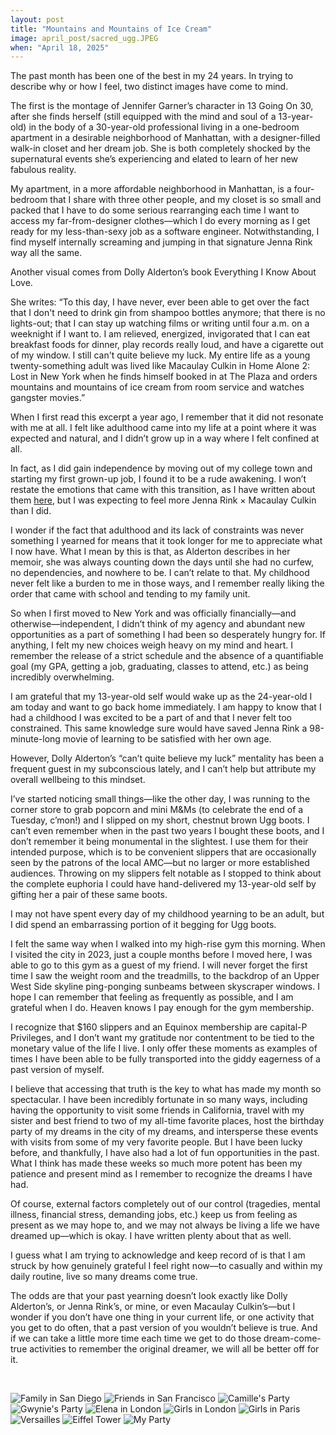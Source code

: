 ```yaml
---
layout: post
title: "Mountains and Mountains of Ice Cream"
image: april_post/sacred_ugg.JPEG
when: "April 18, 2025"
---
```


The past month has been one of the best in my 24 years. In trying to describe why or how I feel, two distinct images have come to mind.

The first is the montage of Jennifer Garner’s character in 13 Going On 30, after she finds herself (still equipped with the mind and soul of a 13-year-old) in the body of a 30-year-old professional living in a one-bedroom apartment in a desirable neighborhood of Manhattan, with a designer-filled walk-in closet and her dream job. She is both completely shocked by the supernatural events she’s experiencing and elated to learn of her new fabulous reality.

My apartment, in a more affordable neighborhood in Manhattan, is a four-bedroom that I share with three other people, and my closet is so small and packed that I have to do some serious rearranging each time I want to access my far-from-designer clothes—which I do every morning as I get ready for my less-than-sexy job as a software engineer. Notwithstanding, I find myself internally screaming and jumping in that signature Jenna Rink way all the same.

Another visual comes from Dolly Alderton’s book Everything I Know About Love.

She writes:
 “To this day, I have never, ever been able to get over the fact that I don't need to drink gin from shampoo bottles anymore; that there is no lights-out; that I can stay up watching films or writing until four a.m. on a weeknight if I want to. I am relieved, energized, invigorated that I can eat breakfast foods for dinner, play records really loud, and have a cigarette out of my window. I still can't quite believe my luck. My entire life as a young twenty-something adult was lived like Macaulay Culkin in Home Alone 2: Lost in New York when he finds himself booked in at The Plaza and orders mountains and mountains of ice cream from room service and watches gangster movies.”

When I first read this excerpt a year ago, I remember that it did not resonate with me at all. I felt like adulthood came into my life at a point where it was expected and natural, and I didn’t grow up in a way where I felt confined at all.

In fact, as I did gain independence by moving out of my college town and starting my first grown-up job, I found it to be a rude awakening. I won’t restate the emotions that came with this transition, as I have written about them [here](https://madamesuperstar.com/earth-rotating), but I was expecting to feel more Jenna Rink × Macaulay Culkin than I did.

I wonder if the fact that adulthood and its lack of constraints was never something I yearned for means that it took longer for me to appreciate what I now have. What I mean by this is that, as Alderton describes in her memoir, she was always counting down the days until she had no curfew, no dependencies, and nowhere to be. I can’t relate to that. My childhood never felt like a burden to me in those ways, and I remember really liking the order that came with school and tending to my family unit.

So when I first moved to New York and was officially financially—and otherwise—independent, I didn’t think of my agency and abundant new opportunities as a part of something I had been so desperately hungry for. If anything, I felt my new choices weigh heavy on my mind and heart. I remember the release of a strict schedule and the absence of a quantifiable goal (my GPA, getting a job, graduating, classes to attend, etc.) as being incredibly overwhelming.

I am grateful that my 13-year-old self would wake up as the 24-year-old I am today and want to go back home immediately. I am happy to know that I had a childhood I was excited to be a part of and that I never felt too constrained. This same knowledge sure would have saved Jenna Rink a 98-minute-long movie of learning to be satisfied with her own age.

However, Dolly Alderton’s “can’t quite believe my luck” mentality has been a frequent guest in my subconscious lately, and I can’t help but attribute my overall wellbeing to this mindset.

I’ve started noticing small things—like the other day, I was running to the corner store to grab popcorn and mini M&Ms (to celebrate the end of a Tuesday, c’mon!) and I slipped on my short, chestnut brown Ugg boots. I can’t even remember when in the past two years I bought these boots, and I don’t remember it being monumental in the slightest. I use them for their intended purpose, which is to be convenient slippers that are occasionally seen by the patrons of the local AMC—but no larger or more established audiences. Throwing on my slippers felt notable as I stopped to think about the complete euphoria I could have hand-delivered my 13-year-old self by gifting her a pair of these same boots.

I may not have spent every day of my childhood yearning to be an adult, but I did spend an embarrassing portion of it begging for Ugg boots.

I felt the same way when I walked into my high-rise gym this morning. When I visited the city in 2023, just a couple months before I moved here, I was able to go to this gym as a guest of my friend. I will never forget the first time I saw the weight room and the treadmills, to the backdrop of an Upper West Side skyline ping-ponging sunbeams between skyscraper windows. I hope I can remember that feeling as frequently as possible, and I am grateful when I do. Heaven knows I pay enough for the gym membership.

I recognize that $160 slippers and an Equinox membership are capital-P Privileges, and I don’t want my gratitude nor contentment to be tied to the monetary value of the life I live. I only offer these moments as examples of times I have been able to be fully transported into the giddy eagerness of a past version of myself.

I believe that accessing that truth is the key to what has made my month so spectacular. I have been incredibly fortunate in so many ways, including having the opportunity to visit some friends in California, travel with my sister and best friend to two of my all-time favorite places, host the birthday party of my dreams in the city of my dreams, and intersperse these events with visits from some of my very favorite people. But I have been lucky before, and thankfully, I have also had a lot of fun opportunities in the past. What I think has made these weeks so much more potent has been my patience and present mind as I remember to recognize the dreams I have had.

Of course, external factors completely out of our control (tragedies, mental illness, financial stress, demanding jobs, etc.) keep us from feeling as present as we may hope to, and we may not always be living a life we have dreamed up—which is okay. I have written plenty about that as well.

I guess what I am trying to acknowledge and keep record of is that I am struck by how genuinely grateful I feel right now—to casually and within my daily routine, live so many dreams come true.

The odds are that your past yearning doesn’t look exactly like Dolly Alderton’s, or Jenna Rink’s, or mine, or even Macaulay Culkin’s—but I wonder if you don’t have one thing in your current life, or one activity that you get to do often, that a past version of you wouldn’t believe is true. And if we can take a little more time each time we get to do those dream-come-true activities to remember the original dreamer, we will all be better off for it.

<br/>

![Family in San Diego](https://raw.githubusercontent.com/sophieggee/madamesuperstar.com/master/static/content/image/april_post/lolo_and_jojo.JPG "Family in San Diego")
![Friends in San Francisco](https://raw.githubusercontent.com/sophieggee/madamesuperstar.com/master/static/content/image/april_post/friends.JPG "Friends in San Francisco")
![Camille's Party](https://raw.githubusercontent.com/sophieggee/madamesuperstar.com/master/static/content/image/april_post/camille_bday.JPG "Camille's Party")
![Gwynie's Party](https://raw.githubusercontent.com/sophieggee/madamesuperstar.com/master/static/content/image/april_post/gwynie_day.JPG "Gwynie's Party")
![Elena in London](https://raw.githubusercontent.com/sophieggee/madamesuperstar.com/master/static/content/image/april_post/london.JPG "Elena in London")
![Girls in London](https://raw.githubusercontent.com/sophieggee/madamesuperstar.com/master/static/content/image/april_post/anna_and_lolo.JPG "Girls in London")
![Girls in Paris](https://raw.githubusercontent.com/sophieggee/madamesuperstar.com/master/static/content/image/april_post/paris_again.JPG "Girls in Paris")
![Versailles](https://raw.githubusercontent.com/sophieggee/madamesuperstar.com/master/static/content/image/april_post/lauren_paris.JPG "Versailles")
![Eiffel Tower](https://raw.githubusercontent.com/sophieggee/madamesuperstar.com/master/static/content/image/april_post/eiffel.jpg "Eiffel Tower")
![My Party](https://raw.githubusercontent.com/sophieggee/madamesuperstar.com/master/static/content/image/april_post/bday_party.JPG "My Party")